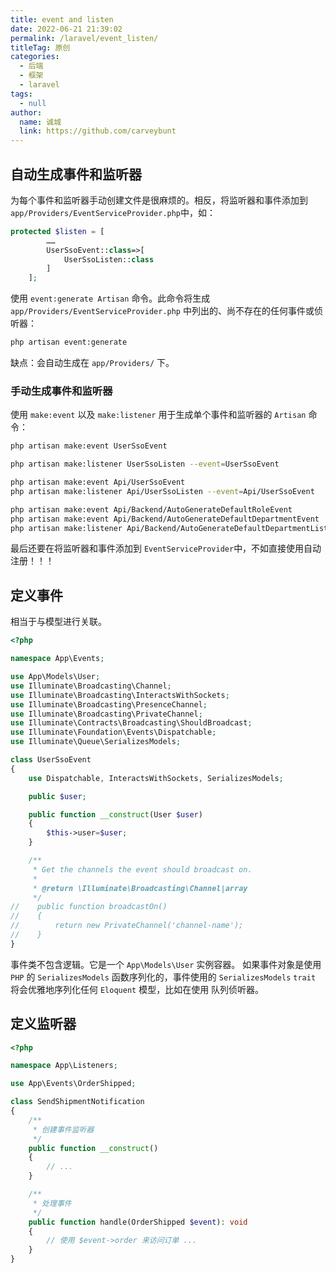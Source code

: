 ```yaml
---
title: event and listen
date: 2022-06-21 21:39:02
permalink: /laravel/event_listen/
titleTag: 原创
categories: 
  - 后端
  - 框架
  - laravel
tags: 
  - null
author: 
  name: 诚城
  link: https://github.com/carveybunt
---
```


## 自动生成事件和监听器

为每个事件和监听器手动创建文件是很麻烦的。相反，将监听器和事件添加到 `app/Providers/EventServiceProvider.php`中，如：

```php
protected $listen = [
        ……
        UserSsoEvent::class=>[
            UserSsoListen::class
        ]
    ];
```

使用 `event:generate Artisan` 命令。此命令将生成 `app/Providers/EventServiceProvider.php` 中列出的、尚不存在的任何事件或侦听器：

```sh
php artisan event:generate
```

缺点：会自动生成在 `app/Providers/` 下。

### 手动生成事件和监听器

使用 `make:event` 以及 `make:listener` 用于生成单个事件和监听器的 `Artisan` 命令：

```sh
php artisan make:event UserSsoEvent

php artisan make:listener UserSsoListen --event=UserSsoEvent

php artisan make:event Api/UserSsoEvent
php artisan make:listener Api/UserSsoListen --event=Api/UserSsoEvent

php artisan make:event Api/Backend/AutoGenerateDefaultRoleEvent
php artisan make:event Api/Backend/AutoGenerateDefaultDepartmentEvent
php artisan make:listener Api/Backend/AutoGenerateDefaultDepartmentListen --event=Api/Backend/AutoGenerateDefaultDepartmentEvent

```

最后还要在将监听器和事件添加到 `EventServiceProvider`中，不如直接使用自动注册！！！

## 定义事件

相当于与模型进行关联。

```php
<?php

namespace App\Events;

use App\Models\User;
use Illuminate\Broadcasting\Channel;
use Illuminate\Broadcasting\InteractsWithSockets;
use Illuminate\Broadcasting\PresenceChannel;
use Illuminate\Broadcasting\PrivateChannel;
use Illuminate\Contracts\Broadcasting\ShouldBroadcast;
use Illuminate\Foundation\Events\Dispatchable;
use Illuminate\Queue\SerializesModels;

class UserSsoEvent
{
    use Dispatchable, InteractsWithSockets, SerializesModels;

    public $user;

    public function __construct(User $user)
    {
        $this->user=$user;
    }

    /**
     * Get the channels the event should broadcast on.
     *
     * @return \Illuminate\Broadcasting\Channel|array
     */
//    public function broadcastOn()
//    {
//        return new PrivateChannel('channel-name');
//    }
}
```

事件类不包含逻辑。它是一个 `App\Models\User` 实例容器。 如果事件对象是使用 `PHP` 的 `SerializesModels` 函数序列化的，事件使用的 `SerializesModels` `trait` 将会优雅地序列化任何 `Eloquent` 模型，比如在使用 队列侦听器。

## 定义监听器

```php
<?php

namespace App\Listeners;

use App\Events\OrderShipped;

class SendShipmentNotification
{
    /**
     * 创建事件监听器
     */
    public function __construct()
    {
        // ...
    }

    /**
     * 处理事件
     */
    public function handle(OrderShipped $event): void
    {
        // 使用 $event->order 来访问订单 ...
    }
}
```
